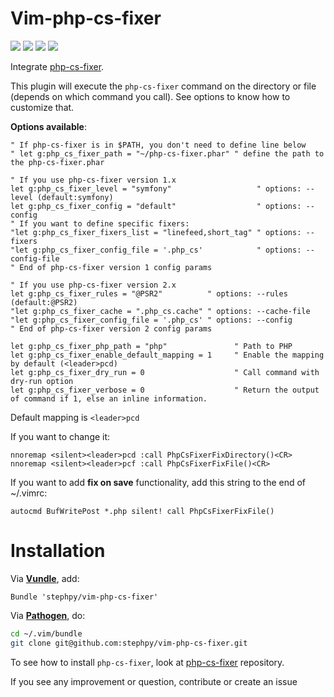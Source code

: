 Vim-php-cs-fixer
================

[![](https://img.shields.io/travis/stephpy/vim-php-cs-fixer.svg)](https://travis-ci.org/stephpy/vim-php-cs-fixer)
[![](https://img.shields.io/github/issues/stephpy/vim-php-cs-fixer.svg)](https://github.com/stephpy/vim-php-cs-fixer/issues)
[![](https://img.shields.io/badge/doc-%3Ah%20vim--php--cs--fixer-blue.svg)](doc/vim-php-cs-fixer.txt)
[![](https://img.shields.io/badge/license-MIT-blue.svg)](doc/vim-php-cs-fixer.txt)

Integrate [php-cs-fixer](https://github.com/FriendsOfPHP/PHP-CS-Fixer).

This plugin will execute the `php-cs-fixer` command on the directory or file (depends on which command you call). See options to know how to customize that.

**Options available**:

```viml
" If php-cs-fixer is in $PATH, you don't need to define line below
" let g:php_cs_fixer_path = "~/php-cs-fixer.phar" " define the path to the php-cs-fixer.phar

" If you use php-cs-fixer version 1.x
let g:php_cs_fixer_level = "symfony"                   " options: --level (default:symfony)
let g:php_cs_fixer_config = "default"                  " options: --config
" If you want to define specific fixers:
"let g:php_cs_fixer_fixers_list = "linefeed,short_tag" " options: --fixers
"let g:php_cs_fixer_config_file = '.php_cs'            " options: --config-file
" End of php-cs-fixer version 1 config params

" If you use php-cs-fixer version 2.x
let g:php_cs_fixer_rules = "@PSR2"          " options: --rules (default:@PSR2)
"let g:php_cs_fixer_cache = ".php_cs.cache" " options: --cache-file
"let g:php_cs_fixer_config_file = '.php_cs' " options: --config
" End of php-cs-fixer version 2 config params

let g:php_cs_fixer_php_path = "php"               " Path to PHP
let g:php_cs_fixer_enable_default_mapping = 1     " Enable the mapping by default (<leader>pcd)
let g:php_cs_fixer_dry_run = 0                    " Call command with dry-run option
let g:php_cs_fixer_verbose = 0                    " Return the output of command if 1, else an inline information.
```

Default mapping is `<leader>pcd`

If you want to change it:

```viml
nnoremap <silent><leader>pcd :call PhpCsFixerFixDirectory()<CR>
nnoremap <silent><leader>pcf :call PhpCsFixerFixFile()<CR>
```

If you want to add **fix on save** functionality, add this string to the end of ~/.vimrc:
```viml
autocmd BufWritePost *.php silent! call PhpCsFixerFixFile()
```

# Installation

Via **[Vundle](https://github.com/gmarik/vundle)**, add:

```viml
Bundle 'stephpy/vim-php-cs-fixer'
```

Via **[Pathogen](https://github.com/tpope/vim-pathogen)**, do:

```bash
cd ~/.vim/bundle
git clone git@github.com:stephpy/vim-php-cs-fixer.git
```

To see how to install `php-cs-fixer`, look at [php-cs-fixer](https://github.com/FriendsOfPHP/PHP-CS-Fixer) repository.

If you see any improvement or question, contribute or create an issue


